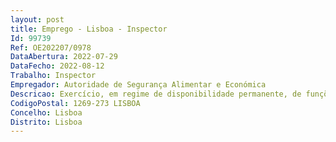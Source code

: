```yaml
--- 
layout: post
title: Emprego - Lisboa - Inspector
Id: 99739
Ref: OE202207/0978
DataAbertura: 2022-07-29
DataFecho: 2022-08-12
Trabalho: Inspector
Empregador: Autoridade de Segurança Alimentar e Económica
Descricao: Exercício, em regime de disponibilidade permanente, de funções de inspeção e investigação, instrução processual, recolha de informação, assessoria técnica ou pericial, conceção, adaptação ou aplicação de métodos e processos técnico científicos, elaboração de estudos e pareceres (art.º 7.º, n.º 1, do DL 74 2018, de 21 09).
CodigoPostal: 1269-273 LISBOA
Concelho: Lisboa
Distrito: Lisboa
--- 
```

